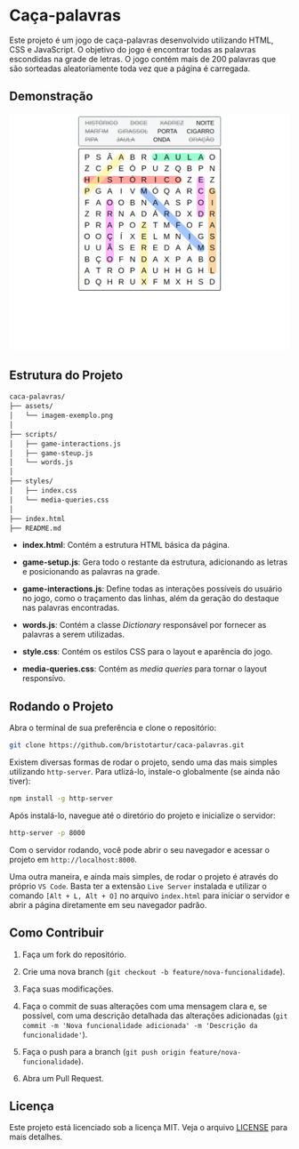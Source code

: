 # Caça-palavras

Este projeto é um jogo de caça-palavras desenvolvido utilizando HTML, CSS e JavaScript. O objetivo do jogo é encontrar todas as palavras escondidas na grade de letras. O jogo contém mais de 200 palavras que são sorteadas aleatoriamente toda vez que a página é carregada.

## Demonstração

![Exemplo do jogo](./assets/imagem-exemplo.png)

## Estrutura do Projeto

```bash
caca-palavras/
├── assets/
│   └── imagem-exemplo.png
│
├── scripts/
│   ├── game-interactions.js
│   ├── game-steup.js
│   └── words.js
│
├── styles/
│   ├── index.css
│   └── media-queries.css
│
├── index.html
├── README.md
```

- **index.html**: Contém a estrutura HTML básica da página.

- **game-setup.js**: Gera todo o restante da estrutura, adicionando as letras e posicionando as palavras na grade.

- **game-interactions.js**: Define todas as interações possíveis do usuário no jogo, como o traçamento das linhas, além da geração do destaque nas palavras encontradas.

- **words.js**: Contém a classe *Dictionary* responsável por fornecer as palavras a serem utilizadas.

- **style.css**: Contém os estilos CSS para o layout e aparência do jogo.

- **media-queries.css**: Contém as *media queries* para tornar o layout responsívo.

## Rodando o Projeto

Abra o terminal de sua preferência e clone o repositório:

```bash
git clone https://github.com/bristotartur/caca-palavras.git
```

Existem diversas formas de rodar o projeto, sendo uma das mais simples utilizando `http-server`. Para utlizá-lo, instale-o globalmente (se ainda não tiver):

```bash
npm install -g http-server
```

Após instalá-lo, navegue até o diretório do projeto e inicialize o servidor:

```bash
http-server -p 8000
```

Com o servidor rodando, você pode abrir o seu navegador e acessar o projeto em `http://localhost:8000`.

Uma outra maneira, e ainda mais simples, de rodar o projeto é através do próprio `VS Code`. Basta ter a extensão `Live Server` instalada e utilizar o comando `[Alt + L, Alt + O]` no arquivo `index.html` para iniciar o servidor e abrir a página diretamente em seu navegador padrão.

## Como Contribuir

1. Faça um fork do repositório.

2. Crie uma nova branch (`git checkout -b feature/nova-funcionalidade`).

3. Faça suas modificações.

4. Faça o commit de suas alterações com uma mensagem clara e, se possível, com uma descrição detalhada das alterações adicionadas (`git commit -m 'Nova funcionalidade adicionada' -m 'Descrição da funcionalidade'`).

5. Faça o push para a branch (`git push origin feature/nova-funcionalidade`).

6. Abra um Pull Request.

## Licença

Este projeto está licenciado sob a licença MIT. Veja o arquivo [LICENSE](./LICENSE) para mais detalhes.
